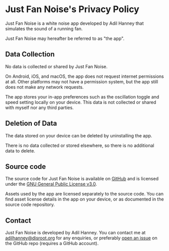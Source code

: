 # Just Fan Noise's Privacy Policy

Just Fan Noise is a white noise app developed by Adil Hanney that simulates the sound of a running fan.

Just Fan Noise may hereafter be referred to as "the app".

## Data Collection

No data is collected or shared by Just Fan Noise.

On Android, iOS, and macOS, the app does not request internet permissions at all.
Other platforms may not have a permission system, but the app still does not make any network requests.

The app stores your in-app preferences such as the oscillation toggle and speed setting locally on your device.
This data is not collected or shared with myself nor any third parties.

## Deletion of Data

The data stored on your device can be deleted by uninstalling the app.

There is no data collected or stored elsewhere, so there is no additional data to delete.

## Source code

The source code for Just Fan Noise is available on [GitHub](https://github.com/adil192/fan)
and is licensed under the [GNU General Public License v3.0](https://github.com/adil192/fan/blob/main/LICENSE).

Assets used by the app are licensed separately to the source code. You can find asset license details in the app on your device, or as documented in the source code repository.

## Contact

Just Fan Noise is developed by Adil Hanney.
You can contact me at adilhanney@disroot.org for any enquiries, or preferably [open an issue](https://github.com/adil192/fan/issues/new) on the GitHub repo (requires a GitHub account).
